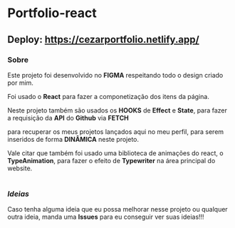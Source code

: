 # Portfolio-react

## Deploy: https://cezarportfolio.netlify.app/

### Sobre


Este projeto foi desenvolvido no **FIGMA** respeitando todo o design criado por mim. 

Foi usado o **React** para fazer a componetização dos itens da página. 

Neste projeto também são usados os **HOOKS** de **Effect** e **State**, para fazer a requisição da **API** do **Github** via **FETCH** 

para recuperar os meus projetos lançados aqui no meu perfil, para serem inseridos de forma **DINÂMICA** neste projeto.

Vale citar que também foi usado uma biblioteca de animações do react, o **TypeAnimation**, para fazer o efeito de **Typewriter** na área principal do website.
#

### *Ideias*

Caso tenha alguma ideia que eu possa melhorar nesse projeto ou qualquer outra ideia, manda uma **Issues** para eu conseguir ver suas ideias!!!
